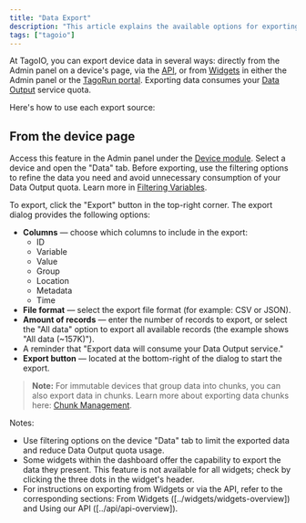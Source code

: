```yaml
---
title: "Data Export"
description: "This article explains the available options for exporting device data in TagoIO, and provides step-by-step instructions for exporting data from a device page, including available export options and important quota considerations."
tags: ["tagoio"]
---
```

At TagoIO, you can export device data in several ways: directly from the Admin panel on a device's page, via the [API](../api/api-overview), or from [Widgets](../widgets/widgets-overview) in either the Admin panel or the [TagoRun portal](../tagorun/tagorun-mobile-app). Exporting data consumes your [Data Output](/tagoio/services/data-output-service) service quota.

Here's how to use each export source:

## From the device page

Access this feature in the Admin panel under the [Device module](../devices/devices). Select a device and open the "Data" tab. Before exporting, use the filtering options to refine the data you need and avoid unnecessary consumption of your Data Output quota. Learn more in [Filtering Variables](/tagoio/data-management/filtered-variables).

To export, click the "Export" button in the top-right corner. The export dialog provides the following options:

- **Columns** — choose which columns to include in the export:
  - ID
  - Variable
  - Value
  - Group
  - Location
  - Metadata
  - Time
- **File format** — select the export file format (for example: CSV or JSON).
- **Amount of records** — enter the number of records to export, or select the "All data" option to export all available records (the example shows "All data (~157K)").
- A reminder that "Export data will consume your Data Output service."
- **Export button** — located at the bottom-right of the dialog to start the export.

> **Note:** For immutable devices that group data into chunks, you can also export data in chunks. Learn more about exporting data chunks here: [Chunk Management](/tagoio/data-management/chunk-management).

<!-- Image placeholder removed for build -->

Notes:
- Use filtering options on the device "Data" tab to limit the exported data and reduce Data Output quota usage.
- Some widgets within the dashboard offer the capability to export the data they present. This feature is not available for all widgets; check by clicking the three dots in the widget's header.
- For instructions on exporting from Widgets or via the API, refer to the corresponding sections: From Widgets ([../widgets/widgets-overview]) and Using our API ([../api/api-overview]).